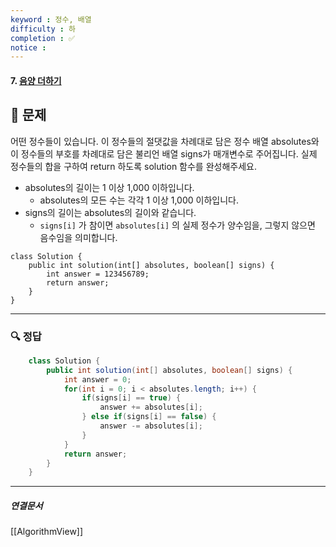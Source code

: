 ```yaml
---
keyword : 정수, 배열
difficulty : 하
completion : ✅
notice : 
---
```


#### 7. [음양 더하기](https://school.programmers.co.kr/learn/courses/30/lessons/76501)

## 📝 문제
 
 어떤 정수들이 있습니다. 이 정수들의 절댓값을 차례대로 담은 정수 배열 absolutes와 이 정수들의 부호를 차례대로 담은 불리언 배열 signs가 매개변수로 주어집니다. 실제 정수들의 합을 구하여 return 하도록 solution 함수를 완성해주세요.

-   absolutes의 길이는 1 이상 1,000 이하입니다.
    -   absolutes의 모든 수는 각각 1 이상 1,000 이하입니다.
-   signs의 길이는 absolutes의 길이와 같습니다.
    -   `signs[i]` 가 참이면 `absolutes[i]` 의 실제 정수가 양수임을, 그렇지 않으면 음수임을 의미합니다.

```
class Solution {
    public int solution(int[] absolutes, boolean[] signs) {
        int answer = 123456789;
        return answer;
    }
}
```


---

### 🔍 정답
```java
    class Solution {
        public int solution(int[] absolutes, boolean[] signs) {
            int answer = 0;
            for(int i = 0; i < absolutes.length; i++) {
                if(signs[i] == true) {
                    answer += absolutes[i];
                } else if(signs[i] == false) {
                    answer -= absolutes[i];
                }
            }
            return answer;
        }
    }
```



---

##### 연결문서

[[AlgorithmView]]